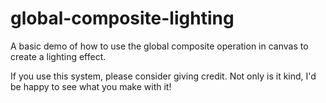 # global-composite-lighting
A basic demo of how to use the global composite operation in canvas to create a lighting effect.

If you use this system, please consider giving credit. Not only is it kind, I'd be happy to see what you make with it!